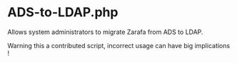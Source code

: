 ADS-to-LDAP.php
=====
Allows system administrators to migrate Zarafa from ADS to LDAP.

Warning this a contributed script, incorrect usage can have big implications !
